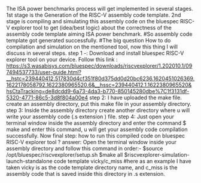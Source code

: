 The ISA power benchmarks process will get implemented in several stages.
1st stage is the Generation of the RISC-V assembly code template.
2nd stage is compiling and simulating this assembly code on the bluespec RISC-V explorer tool to get (idea/best logic) about the correctness of the assembly code template aiming ISA power benchmark. 
#So assembly code template got generated successfully.
#The big question How to do compilation and simulation on the mentioned tool, now this thing I will discuss in several steps.
step 1 -: Download and install bluespec RISC-V explorer tool on your device.
Follow this link : https://s3.wasabisys.com/bluespec/downloads/riscvexplorer/1.202010.1/097494537733/user-guide.html?__hstc=239440412.517830d4cf351f80d375dd0d20bc6236.1620451026369.1622178058792.1622380965520.6&__hssc=239440412.1.1622380965520&hsCtaTracking=de8dcdd9-6a73-4da3-b770-850145280dbe%7C1f3131df-5320-4771-86c5-3d8f804a00e4 
step 2: I have uploaded the make file. create an assembly directory, put this make file in your assembly directory.
step 3: Inside the assembly directory create another directory where u will write your assembly code (.s extension ) file.
step 4: Just open your terminal window inside the assembly directory and enter the command $ make and enter this command, u will get your assembly code compilation successfully. 
Now final step: how to run this compiled code on bluespec RISC-V explorer tool ? 
answer: Open the terminal window inside your assembly directory and follow this command in order:-
$source /opt/bluespec/riscvexplorer/setup.sh
$make all
$riscvexplorer-simulation-launch-standalone code template vicky/c_miss
#here as an example I have taken vicky is as the code template directory name, and c_miss is the assembly code that is saved inside this directory in .s extension.
